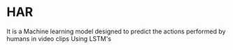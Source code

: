 # HAR
It is a Machine learning model designed to predict the actions performed by humans in video clips Using LSTM's
